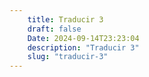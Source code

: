 ```yaml
---
    title: Traducir 3
    draft: false
    Date: 2024-09-14T23:23:04
    description: "Traducir 3"
    slug: "traducir-3"   
---
```


